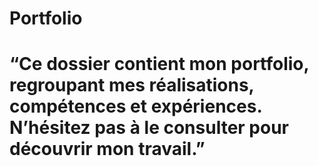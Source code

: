 # Portfolio

# “Ce dossier contient mon portfolio, regroupant mes réalisations, compétences et expériences. N’hésitez pas à le consulter pour découvrir mon travail.”

